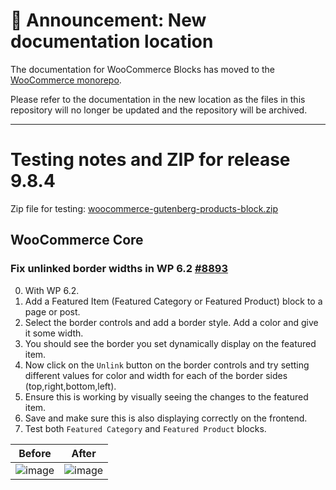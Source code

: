 # 📣 Announcement: New documentation location

The documentation for WooCommerce Blocks has moved to the [WooCommerce monorepo](https://github.com/woocommerce/woocommerce/tree/trunk/plugins/woocommerce-blocks/docs/).

Please refer to the documentation in the new location as the files in this repository will no longer be updated and the repository will be archived.

---

# Testing notes and ZIP for release 9.8.4

Zip file for testing: [woocommerce-gutenberg-products-block.zip](https://github.com/woocommerce/woocommerce-blocks/files/11100007/woocommerce-gutenberg-products-block.zip)

## WooCommerce Core

### Fix unlinked border widths in WP 6.2 [#8893](https://github.com/woocommerce/woocommerce-blocks/pull/8893)

0. With WP 6.2.
1. Add a Featured Item (Featured Category or Featured Product) block to a page or post.
2. Select the border controls and add a border style. Add a color and give it some width.
3. You should see the border you set dynamically display on the featured item.
4. Now click on the `Unlink` button on the border controls and try setting different values for color and width for each of the border sides (top,right,bottom,left).
5. Ensure this is working by visually seeing the changes to the featured item.
6. Save and make sure this is also displaying correctly on the frontend.
7. Test both `Featured Category` and `Featured Product` blocks.

Before                                                                                                         | After
---------------------------------------------------------------------------------------------------------------|---------------------------------------------------------------------------------------------------------------
![image](https://user-images.githubusercontent.com/3616980/228450729-4f3ced5c-75cd-45f1-b7d6-a41b3b23f7ad.png) | ![image](https://user-images.githubusercontent.com/3616980/228450761-5f98420f-00a3-4c0d-b5b4-dc3e6793d19c.png)
